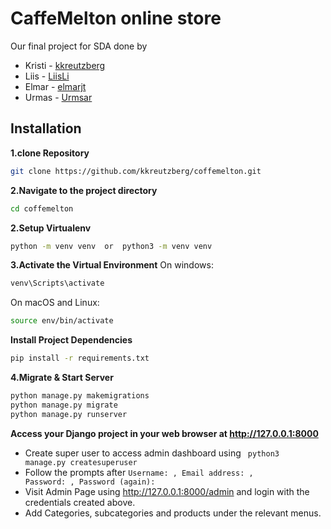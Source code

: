 # CaffeMelton online store
Our final project for SDA done by
* Kristi - [kkreutzberg](https://github.com/kkreutzberg)
* Liis - [LiisLi](https://github.com/kkreutzberg)
* Elmar - [elmarjt](https://github.com/elmarjt)
* Urmas - [Urmsar](https://github.com/Urmsar)

## Installation

**1.clone Repository**
```sh
git clone https://github.com/kkreutzberg/coffemelton.git
```

**2.Navigate to the project directory**
```sh
cd coffemelton
```

**2.Setup Virtualenv**
```sh
python -m venv venv  or  python3 -m venv venv
```

**3.Activate the Virtual Environment**
On windows:
```sh
venv\Scripts\activate
```
On macOS and Linux:
```sh
source env/bin/activate
```

**Install Project Dependencies**
```sh
pip install -r requirements.txt
```

**4.Migrate & Start Server**
```sh
python manage.py makemigrations
python manage.py migrate
python manage.py runserver
```

**Access your Django project in your web browser at http://127.0.0.1:8000**


* Create super user to access admin dashboard using <code> python3 manage.py createsuperuser</code>
* Follow the prompts after <code>Username: , Email address: , Password: , Password (again):</code>
* Visit Admin Page using http://127.0.0.1:8000/admin and login with the credentials created above.
* Add Categories, subcategories and products under the relevant menus.
